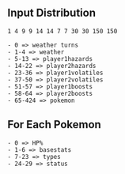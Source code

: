 ## Input Distribution
    1 4 9 9 14 14 7 7 30 30 150 150

    - 0 => weather turns
    - 1-4 => weather
    - 5-13 => player1hazards
    - 14-22 => player2hazards
    - 23-36 => player1volatiles
    - 37-50 => player2volatiles
    - 51-57 => player1boosts
    - 58-64 => player2boosts
    - 65-424 => pokemon


## For Each Pokemon

    - 0 => HP%
    - 1-6 => basestats
    - 7-23 => types
    - 24-29 => status